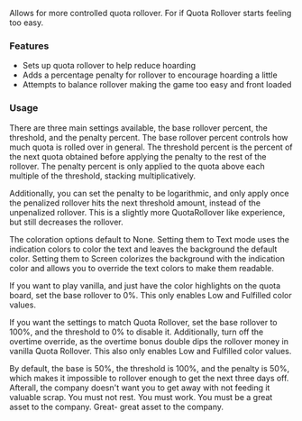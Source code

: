 Allows for more controlled quota rollover. For if Quota Rollover starts feeling too easy.

### Features
- Sets up quota rollover to help reduce hoarding
- Adds a percentage penalty for rollover to encourage hoarding a little
- Attempts to balance rollover making the game too easy and front loaded

### Usage
There are three main settings available, the base rollover percent, the threshold, and the penalty percent.
The base rollover percent controls how much quota is rolled over in general.
The threshold percent is the percent of the next quota obtained before applying the penalty to the rest of the rollover.
The penalty percent is only applied to the quota above each multiple of the threshold, stacking multiplicatively.

Additionally, you can set the penalty to be logarithmic, and only apply once the penalized rollover hits the next threshold amount, instead of the unpenalized rollover.
This is a slightly more QuotaRollover like experience, but still decreases the rollover.

The coloration options default to None.
Setting them to Text mode uses the indication colors to color the text and leaves the background the default color.
Setting them to Screen colorizes the background with the indication color and allows you to override the text colors to make them readable.

If you want to play vanilla, and just have the color highlights on the quota board, set the base rollover to 0%.
This only enables Low and Fulfilled color values.

If you want the settings to match Quota Rollover, set the base rollover to 100%, and the threshold to 0% to disable it.
Additionally, turn off the overtime override, as the overtime bonus double dips the rollover money in vanilla Quota Rollover.
This also only enables Low and Fulfilled color values.

By default, the base is 50%, the threshold is 100%, and the penalty is 50%, which makes it impossible to rollover enough to get the next three days off.
Afterall, the company doesn't want you to get away with not feeding it valuable scrap.
You must not rest.
You must work.
You must be a great asset to the company.
Great- great asset to the company.
